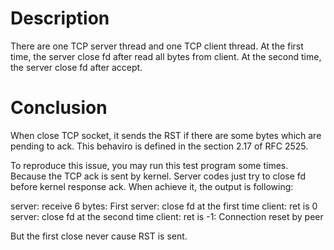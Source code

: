 # Description

There are one TCP server thread and one TCP client thread.
At the first time, the server close fd after read all bytes from client.
At the second time, the server close fd after accept. 

# Conclusion

When close TCP socket, it sends the RST if there are some bytes which are
pending to ack.
This behaviro is defined in the section 2.17 of RFC 2525.

To reproduce this issue, you may run this test program some times.
Because the TCP ack is sent by kernel.
Server codes just try to close fd before kernel response ack.
When achieve it, the output is following:

server: receive 6 bytes: First
server: close fd at the first time
client: ret is 0
server: close fd at the second time
client: ret is -1: Connection reset by peer

But the first close never cause RST is sent.


